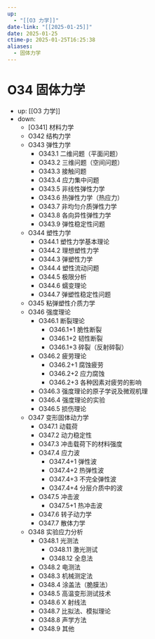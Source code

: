 ```yaml
---
up:
  - "[[O3 力学]]"
date-link: "[[2025-01-25]]"
date: 2025-01-25
ctime-p: 2025-01-25T16:25:38
aliases:
  - 固体力学
---
```


# O34 固体力学

- up: [[O3 力学]]
- down:	
	- [O341] 材料力学
	- O342 结构力学
	- O343 弹性力学
		- O343.1 二维问题（平面问题）
		- O343.2 三维问题（空间问题）
		- O343.3 接触问题
		- O343.4 应力集中问题
		- O343.5 非线性弹性力学
		- O343.6 热弹性力学（热应力）
		- O343.7 非均匀介质弹性力学
		- O343.8 各向异性弹性力学
		- O343.9 弹性稳定性问题
	- O344 塑性力学
		- O344.1 塑性力学基本理论
		- O344.2 理想塑性力学
		- O344.3 弹塑性力学
		- O344.4 塑性流动问题
		- O344.5 极限分析
		- O344.6 蠕变理论
		- O344.7 弹塑性稳定性问题
	- O345 粘弹塑性介质力学
	- O346 强度理论
		- O346.1 断裂理论
			- O346.1+1 脆性断裂
			- O346.1+2 韧性断裂
			- O346.1+3 碎裂（反射碎裂）
		- O346.2 疲劳理论
			- O346.2+1 腐蚀疲劳
			- O346.2+2 应力腐蚀
			- O346.2+3 各种因素对疲劳的影响
		- O346.3 强度理论的原子学说及微观机理
		- O346.4 强度理论的实验
		- O346.5 损伤理论
	- O347 变形固体动力学
		- O347.1 动载荷
		- O347.2 动力稳定性
		- O347.3 冲击载荷下的材料强度
		- O347.4 应力波
			- O347.4+1 弹性波
			- O347.4+2 热弹性波
			- O347.4+3 不完全弹性波
			- O347.4+4 分层介质中的波
		- O347.5 冲击波
			- O347.5+1 热冲击波
		- O347.6 转子动力学
		- O347.7 散体力学
	- O348 实验应力分析
		- O348.1 光测法
			- O348.11 激光测试
			- O348.12 全息法
		- O348.2 电测法
		- O348.3 机械测定法
		- O348.4 涂盖法（脆膜法）
		- O348.5 高温变形测试技术
		- O348.6 X 射线法
		- O348.7 比拟法、模拟理论
		- O348.8 声学方法
		- O348.9 其他
	
